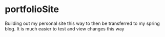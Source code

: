 # portfolioSite
Building out my personal site this way to then be transferred to my spring blog. It is much easier to test and view changes this way